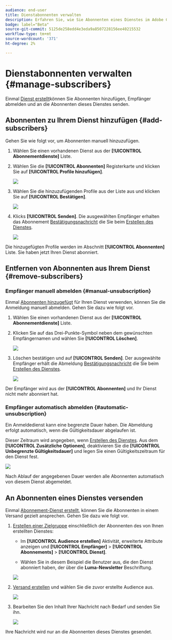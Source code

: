 ```yaml
---
audience: end-user
title: Dienstabonnenten verwalten
description: Erfahren Sie, wie Sie Abonnenten eines Dienstes im Adobe Campaign Web verwalten und übermitteln können.
badge: label="Beta"
source-git-commit: 5125de258edd4e3eda9a8507228156ee40215532
workflow-type: tm+mt
source-wordcount: '371'
ht-degree: 2%

---
```



# Dienstabonnenten verwalten {#manage-subscribers}

Einmal [Dienst erstellt](manage-services.md#create-service)können Sie Abonnenten hinzufügen, Empfänger abmelden und an die Abonnenten dieses Dienstes senden.

## Abonnenten zu Ihrem Dienst hinzufügen {#add-subscribers}

Gehen Sie wie folgt vor, um Abonnenten manuell hinzuzufügen.

1. Wählen Sie einen vorhandenen Dienst aus der **[!UICONTROL Abonnementdienste]** Liste.

1. Wählen Sie die **[!UICONTROL Abonnenten]** Registerkarte und klicken Sie auf **[!UICONTROL Profile hinzufügen]**.

   ![](assets/service-subscribers-tab.png)

1. Wählen Sie die hinzuzufügenden Profile aus der Liste aus und klicken Sie auf **[!UICONTROL Bestätigen]**.

   ![](assets/service-subscribers-select-profiles.png)

1. Klicks **[!UICONTROL Senden]**.<!--if you click cancel, does it mean that no message is sent but recipients are still subscribed, or they are not subscribed? it's 2 different actions in the console)--> Die ausgewählten Empfänger erhalten das Abonnement [Bestätigungsnachricht](manage-services.md#create-confirmation-message) die Sie beim [Erstellen des Dienstes](manage-services.md#create-service).

   ![](assets/service-subscribers-confirmation-msg.png)

Die hinzugefügten Profile werden im Abschnitt **[!UICONTROL Abonnenten]** Liste. Sie haben jetzt Ihren Dienst abonniert.

## Entfernen von Abonnenten aus Ihrem Dienst {#remove-subscribers}

### Empfänger manuell abmelden {#manual-unsubscription}

Einmal [Abonnenten hinzugefügt](#add-subscribers) für Ihren Dienst verwenden, können Sie die Anmeldung manuell abmelden. Gehen Sie dazu wie folgt vor.

1. Wählen Sie einen vorhandenen Dienst aus der **[!UICONTROL Abonnementdienste]** Liste.

1. Klicken Sie auf das Drei-Punkte-Symbol neben dem gewünschten Empfängernamen und wählen Sie **[!UICONTROL Löschen]**.

   ![](assets/service-subscribers-delete.png)

1. Löschen bestätigen und auf **[!UICONTROL Senden]**. Der ausgewählte Empfänger erhält die Abmeldung [Bestätigungsnachricht](manage-services.md#create-confirmation-message) die Sie beim [Erstellen des Dienstes](manage-services.md#create-service).

   ![](assets/service-subscribers-delete-confirmation.png)

Der Empfänger wird aus der **[!UICONTROL Abonnenten]** und Ihr Dienst nicht mehr abonniert hat.

### Empfänger automatisch abmelden {#automatic-unsubscription}

Ein Anmeldedienst kann eine begrenzte Dauer haben. Die Abmeldung erfolgt automatisch, wenn die Gültigkeitsdauer abgelaufen ist.

Dieser Zeitraum wird angegeben, wenn [Erstellen des Dienstes](manage-services.md#create-service). Aus dem **[!UICONTROL Zusätzliche Optionen]**, deaktivieren Sie die **[!UICONTROL Unbegrenzte Gültigkeitsdauer]** und legen Sie einen Gültigkeitszeitraum für den Dienst fest.

![](assets/service-create-validity-period.png)

Nach Ablauf der angegebenen Dauer werden alle Abonnenten automatisch von diesem Dienst abgemeldet.

## An Abonnenten eines Dienstes versenden

Einmal [Abonnement-Dienst erstellt](manage-services.md#create-service), können Sie die Abonnenten in einem Versand gezielt ansprechen. Gehen Sie dazu wie folgt vor.

1. [Erstellen einer Zielgruppe](../audience/create-audience.md) einschließlich der Abonnenten des von Ihnen erstellten Dienstes:

   * Im **[!UICONTROL Audience erstellen]** Aktivität, erweiterte Attribute anzeigen und **[!UICONTROL Empfänger]** > **[!UICONTROL Abonnements]** > **[!UICONTROL Dienst]**.

   * Wählen Sie in diesem Beispiel die Benutzer aus, die den Dienst abonniert haben, der über die **Luma-Newsletter** Beschriftung.

   ![](assets/service-audience-subscribers.png)

1. [Versand erstellen](../msg/gs-messages.md#create-delivery) und wählen Sie die zuvor erstellte Audience aus.

   ![](assets/service-delivery-targeting-subscribers.png)

1. Bearbeiten Sie den Inhalt Ihrer Nachricht nach Bedarf und senden Sie ihn.

   ![](assets/service-delivery-ready.png)

Ihre Nachricht wird nur an die Abonnenten dieses Dienstes gesendet.
